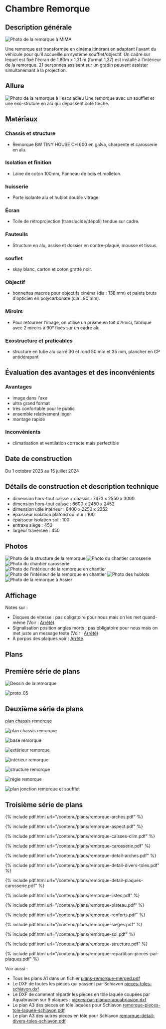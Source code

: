#  Chambre Remorque

## Description générale

![Photo de la remorque à MIMA](photos/co-mima-2.JPG)

Une remorque est transformée en cinéma itinérant en adaptant l'avant du véhicule pour qu'il accueille un système soufflet/objectif. Un cadre sur lequel est fixé l'écran de 1,80m x 1,31 m (format 1,37) est installé à l'intérieur de la remorque. 21 personnes assisent sur un gradin peuvent assister simultanémant à la projection.

## Allure

![Photo de la remorque à l'escaladieu](photos/co-escaladieu-1.JPG)
Une remorque avec un soufflet et une exo-struture en alu qui dépassent côté flèche.

## Matériaux

### Chassis et structure
- Remorque BW TINY HOUSE CH 600 en galva, charpente et carosserie en alu.

### Isolation et finition
- Laine de coton 100mm, Panneau de bois et molleton.

### huisserie
- Porte isolante alu et hublot double vitrage.

### Écran
- Toile de rétroprojection (translucide/dépoli) tendue sur cadre.

### Fauteuils
- Structure en alu, assise et dossier en contre-plaqué, mousse et tissus.

### souflet
- skay blanc, carton et coton gratté noir.

### Objectif
- bonnettes macros pour objectifs cinéma (dia : 138 mm) et palets bruts d'opticien en polycarbonate (dia : 80 mm).

### Miroirs
- Pour retourner l'image, on utilise un prisme en toit d'Amici, fabriqué avec 2 miroirs à 90° fixés sur un cadre alu.

### Exostructure et praticables
- structure en tube alu carré 30 et rond 50 mm et 35 mm, plancher en CP antidérapant
  
## Évaluation des avantages et des inconvénients

### Avantages
- image dans l'axe
- ultra grand format
- très confortable pour le public
- ensemble relativement léger
- montage rapide

### Inconvénients
- climatisation et ventilation correcte mais perfectible

## Date de construction
Du 1 octobre 2023 au 15 juillet 2024

## Détails de construction et description technique

- dimension hors-tout caisse + chassis : 7473 x 2550 x 3000
- dimension hors-tout caisse : 6600 x 2450 x 2452
- dimension utile intérieur : 6400 x 2250 x 2252
- épaisseur isolation plafond ou mur : 100
- épaisseur isolation sol : 100
- entraxe siège : 450
- largeur traversée : 450

## Photos

![Photo de la structure de la remorque](photos/remorque-structure.jpg)
![Photo du chantier carosserie](photos/remorque-chantier-carosserie-1.jpg)
![Photo du chantier carosserie](photos/remorque-chantier-carosserie-2.jpg)
![Photo de l'intérieur de la remorque en chantier](photos/remorque-chantier-interieur-1.jpg)
![Photo de l'intérieur de la remorque en chantier](photos/remorque-chantier-interieur-2.jpg)
![Photo des hublots](photos/hublots.jpg)
![Photo de la remorque à Assier](photos/remorque-assier.jpg)

## Affichage

Notes sur :

- Disques de vitesse : pas obligatoire pour nous mais on les met quand-même (Voir : [Arrêté](https://www.legifrance.gouv.fr/loda/id/JORFTEXT000000163897))
- Signalisation position angles morts : pas obligatoire pour nous mais on met juste un message texte (Voir : [Arrêté](https://www.legifrance.gouv.fr/codes/article_lc/LEGIARTI000042534807))
- À porpos des plaques voir : [Arrêté](https://www.legifrance.gouv.fr/jorf/id/JORFTEXT000042865682)

## Plans

## Première série de plans

![Dessin de la remorque](/contenu/dessins/remorque.png)

![proto_05](/contenu/plans/proto_05.jpg)

## Deuxième série de plans

[plan chassis remorque](/contenu/plans/doc_bw_tiny_house_ch600.pdf)

![plan chassis remorque](/contenu/plans/doc_bw_tiny_house_ch600.jpg)

![base remorque](/contenu/plans/remorque_base_V02.jpeg)

![extérieur remorque](/contenu/plans/remorque_ext_V02.jpeg)

![intérieur remorque](/contenu/plans/remorque_int_V02.jpeg)

![structure remorque](/contenu/plans/remorque_structure_V02.jpeg)

![régie remorque](/contenu/plans/remorque_regie_V01.jpeg)

![plan jonction remorque et soufflet](/contenu/plans/planchette_largeur_utile_V02.jpeg)

## Troisième série de plans

{% include pdf.html url="/contenu/plans/remorque-arches.pdf" %}

{% include pdf.html url="/contenu/plans/remorque-aspect.pdf" %}

{% include pdf.html url="/contenu/plans/remorque-caisses-clim.pdf" %}

{% include pdf.html url="/contenu/plans/remorque-carosserie.pdf" %}

{% include pdf.html url="/contenu/plans/remorque-detail-arches.pdf" %}

{% include pdf.html url="/contenu/plans/remorque-detail-divers-toles.pdf" %}

{% include pdf.html url="/contenu/plans/remorque-detail-plaques-carosserie.pdf" %}

{% include pdf.html url="/contenu/plans/remorque-listes.pdf" %}

{% include pdf.html url="/contenu/plans/remorque-plateau.pdf" %}

{% include pdf.html url="/contenu/plans/remorque-renforts.pdf" %}

{% include pdf.html url="/contenu/plans/remorque-sieges.pdf" %}

{% include pdf.html url="/contenu/plans/remorque-sol.pdf" %}

{% include pdf.html url="/contenu/plans/remorque-structure.pdf" %}

{% include pdf.html url="/contenu/plans/remorque-repartition-pieces-par-plaques.pdf" %}

Voir aussi :
- Tous les plans A1 dans un fichier [plans-remorque-merged.pdf](/contenu/plans/plans-remorque-merged.pdf)
- Le DXF de toutes les pièces qui passent par Schiavon [pieces-toles-schiavon.dxf](/contenu/plans/pieces-toles-schiavon.dxf)
- Le DXF de comment répartir les pièces en tôle laquée coupées par Aquabrasion sur 9 plaques : [pieces-par-plaque-aquabriasion.dxf](/contenu/plans/pieces-par-plaque-aquabriasion.dxf)
- Le plan A3 des pieces en tôle laquées pour Schiavon [remorque-pieces-tole-laquee-schiavon.pdf](contenu/plans/remorque-pieces-tole-laquee-schiavon.pdf)
- Le plan A3 des autres pieces en tôle pour Schiavon [remorque-detail-divers-toles-schiavon.pdf](contenu/plans/remorque-detail-divers-toles-schiavon.pdf)
